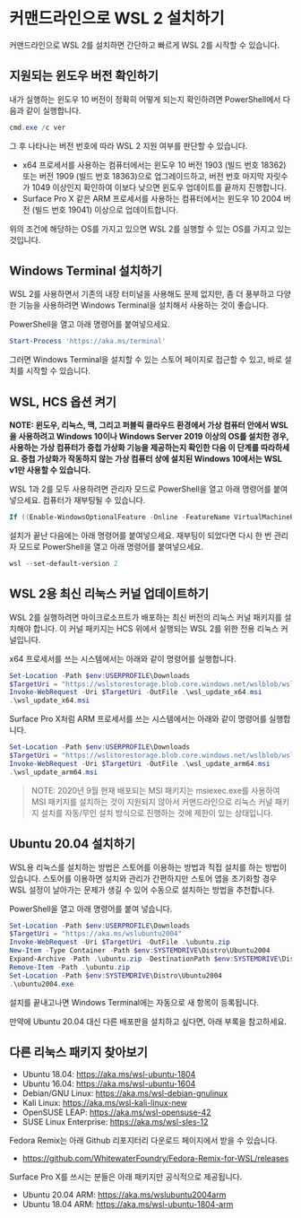 # 커맨드라인으로 WSL 2 설치하기

커맨드라인으로 WSL 2를 설치하면 간단하고 빠르게 WSL 2를 시작할 수 있습니다.

## 지원되는 윈도우 버전 확인하기

내가 실행하는 윈도우 10 버전이 정확히 어떻게 되는지 확인하려면 PowerShell에서 다음과 같이 실행합니다.

```powershell
cmd.exe /c ver
```

그 후 나타나는 버전 번호에 따라 WSL 2 지원 여부를 판단할 수 있습니다.

- x64 프로세서를 사용하는 컴퓨터에서는 윈도우 10 버전 1903 (빌드 번호 18362) 또는 버전 1909 (빌드 번호 18363)으로 업그레이드하고, 버전 번호 마지막 자릿수가 1049 이상인지 확인하여 이보다 낮으면 윈도우 업데이트를 끝까지 진행합니다.
- Surface Pro X 같은 ARM 프로세서를 사용하는 컴퓨터에서는 윈도우 10 2004 버전 (빌드 번호 19041) 이상으로 업데이트합니다.

위의 조건에 해당하는 OS를 가지고 있으면 WSL 2를 실행할 수 있는 OS를 가지고 있는 것입니다.

## Windows Terminal 설치하기

WSL 2를 사용하면서 기존의 내장 터미널을 사용해도 문제 없지만, 좀 더 풍부하고 다양한 기능을 사용하려면 Windows Terminal을 설치해서 사용하는 것이 좋습니다.

PowerShell을 열고 아래 명령어를 붙여넣으세요.

```powershell
Start-Process 'https://aka.ms/terminal'
```

그러면 Windows Terminal을 설치할 수 있는 스토어 페이지로 접근할 수 있고, 바로 설치를 시작할 수 있습니다.

## WSL, HCS 옵션 켜기

**NOTE: 윈도우, 리눅스, 맥, 그리고 퍼블릭 클라우드 환경에서 가상 컴퓨터 안에서 WSL을 사용하려고 Windows 10이나 Windows Server 2019 이상의 OS를 설치한 경우, 사용하는 가상 컴퓨터가 중첩 가상화 기능을 제공하는지 확인한 다음 이 단계를 따라하세요. 중첩 가상화가 작동하지 않는 가상 컴퓨터 상에 설치된 Windows 10에서는 WSL v1만 사용할 수 있습니다.**

WSL 1과 2를 모두 사용하려면 관리자 모드로 PowerShell을 열고 아래 명령어를 붙여넣으세요. 컴퓨터가 재부팅될 수 있습니다.

```powershell
If ((Enable-WindowsOptionalFeature -Online -FeatureName VirtualMachinePlatform, Microsoft-Windows-Subsystem-Linux).RestartNeeded) { Restart-Computer -Force }
```

설치가 끝난 다음에는 아래 명령어를 붙여넣으세요. 재부팅이 되었다면 다시 한 번 관리자 모드로 PowerShell을 열고 아래 명령어를 붙여넣으세요.

```powershell
wsl --set-default-version 2
```

## WSL 2용 최신 리눅스 커널 업데이트하기

WSL 2를 실행하려면 마이크로소프트가 배포하는 최신 버전의 리눅스 커널 패키지를 설치해야 합니다. 이 커널 패키지는 HCS 위에서 실행되는 WSL 2를 위한 전용 리눅스 커널입니다.

x64 프로세서를 쓰는 시스템에서는 아래와 같이 명령어를 실행합니다.

```powershell
Set-Location -Path $env:USERPROFILE\Downloads
$TargetUri = "https://wslstorestorage.blob.core.windows.net/wslblob/wsl_update_x64.msi"
Invoke-WebRequest -Uri $TargetUri -OutFile .\wsl_update_x64.msi
.\wsl_update_x64.msi
```

Surface Pro X처럼 ARM 프로세서를 쓰는 시스템에서는 아래와 같이 명령어를 실행합니다.

```powershell
Set-Location -Path $env:USERPROFILE\Downloads
$TargetUri = "https://wslstorestorage.blob.core.windows.net/wslblob/wsl_update_arm64.msi"
Invoke-WebRequest -Uri $TargetUri -OutFile .\wsl_update_arm64.msi
.\wsl_update_arm64.msi
```

> NOTE: 2020년 9월 현재 배포되는 MSI 패키지는 msiexec.exe를 사용하여 MSI 패키지를 설치하는 것이 지원되지 않아서 커맨드라인으로 리눅스 커널 패키지 설치를 자동/무인 설치 방식으로 진행하는 것에 제한이 있는 상태입니다.

## Ubuntu 20.04 설치하기

WSL용 리눅스를 설치하는 방법은 스토어를 이용하는 방법과 직접 설치를 하는 방법이 있습니다. 스토어를 이용하면 설치와 관리가 간편하지만 스토어 앱을 초기화할 경우 WSL 설정이 날아가는 문제가 생길 수 있어 수동으로 설치하는 방법을 추천합니다.

PowerShell을 열고 아래 명령어를 붙여 넣습니다.

```powershell
Set-Location -Path $env:USERPROFILE\Downloads
$TargetUri = "https://aka.ms/wslubuntu2004"
Invoke-WebRequest -Uri $TargetUri -OutFile .\ubuntu.zip
New-Item -Type Container -Path $env:SYSTEMDRIVE\Distro\Ubuntu2004
Expand-Archive -Path .\ubuntu.zip -DestinationPath $env:SYSTEMDRIVE\Distro\Ubuntu2004
Remove-Item -Path .\ubuntu.zip
Set-Location -Path $env:SYSTEMDRIVE\Distro\Ubuntu2004
.\ubuntu2004.exe
```

설치를 끝내고나면 Windows Terminal에는 자동으로 새 항목이 등록됩니다.

만약에 Ubuntu 20.04 대신 다른 배포판을 설치하고 싶다면, 아래 부록을 참고하세요.

## 다른 리눅스 패키지 찾아보기

- Ubuntu 18.04: https://aka.ms/wsl-ubuntu-1804
- Ubuntu 16.04: https://aka.ms/wsl-ubuntu-1604
- Debian/GNU Linux: https://aka.ms/wsl-debian-gnulinux
- Kali Linux: https://aka.ms/wsl-kali-linux-new
- OpenSUSE LEAP: https://aka.ms/wsl-opensuse-42
- SUSE Linux Enterprise: https://aka.ms/wsl-sles-12

Fedora Remix는 아래 Github 리포지터리 다운로드 페이지에서 받을 수 있습니다.

- https://github.com/WhitewaterFoundry/Fedora-Remix-for-WSL/releases

 Surface Pro X를 쓰시는 분들은 아래 패키지만 공식적으로 제공됩니다.
 
 - Ubuntu 20.04 ARM: https://aka.ms/wslubuntu2004arm
 - Ubuntu 18.04 ARM: https://aka.ms/wsl-ubuntu-1804-arm
 
